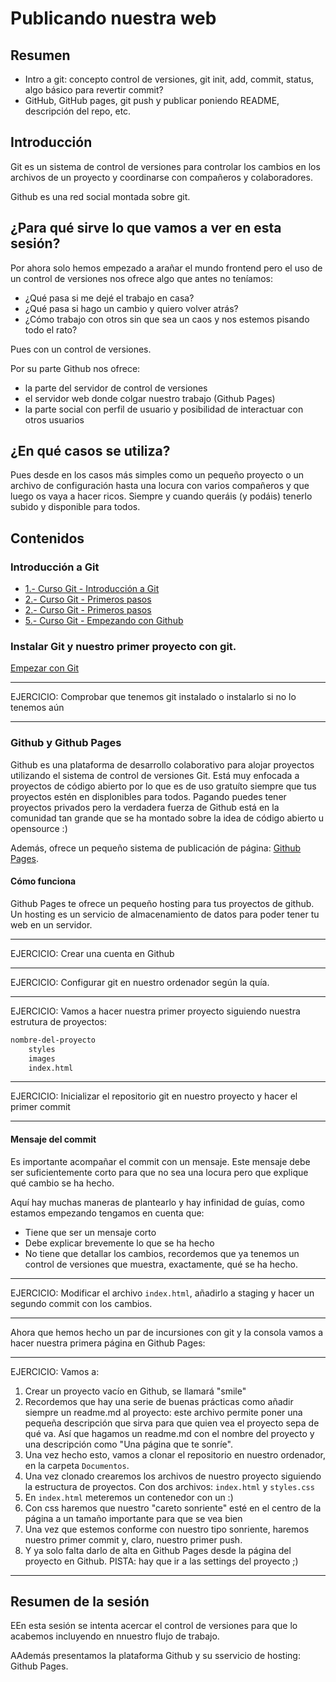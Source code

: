 # Publicando nuestra web

## Resumen

- Intro a git: concepto control de versiones, git init, add, commit, status, algo básico para revertir commit?
- GitHub, GitHub pages, git push y publicar poniendo README, descripción del repo, etc.

## Introducción

Git es un sistema de control de versiones para controlar los cambios en los archivos de un proyecto y coordinarse con compañeros y colaboradores.

Github es una red social montada sobre git.

## ¿Para qué sirve lo que vamos a ver en esta sesión?
Por ahora solo hemos empezado a arañar el mundo frontend pero el uso de un control de versiones nos ofrece algo que antes no teníamos:
* ¿Qué pasa si me dejé el trabajo en casa?
* ¿Qué pasa si hago un cambio y quiero volver atrás?
* ¿Cómo trabajo con otros sin que sea un caos y nos estemos pisando todo el rato?

Pues con un control de versiones.

Por su parte Github nos ofrece:
* la parte del servidor de control de versiones
* el servidor web donde colgar nuestro trabajo (Github Pages)
* la parte social con perfil de usuario y posibilidad de interactuar con otros usuarios

## ¿En qué casos se utiliza?
Pues desde en los casos más simples como un pequeño proyecto o un archivo de configuración hasta una locura con varios compañeros y que luego os vaya a hacer ricos. Siempre y cuando queráis (y podáis) tenerlo subido y disponible para todos.

## Contenidos

### Introducción a Git
- [1.- Curso Git - Introducción a Git](https://www.youtube.com/watch?v=zH3I1DZNovk)
- [2.- Curso Git - Primeros pasos](https://www.youtube.com/watch?v=XXdaqtLgOGI)
- [2.- Curso Git - Primeros pasos](https://www.youtube.com/watch?v=vH9pkFf1D7M)
- [5.- Curso Git - Empezando con Github](https://www.youtube.com/watch?v=Qn186NyDqOk)


### Instalar Git y nuestro primer proyecto con git.

[Empezar con Git](guias/empezar_con_git.md)

* * *
EJERCICIO:
Comprobar que tenemos git instalado o instalarlo si no lo tenemos aún
* * *

### Github y Github Pages
Github es una plataforma de desarrollo colaborativo para alojar proyectos utilizando el sistema de control de versiones Git. Está muy enfocada a proyectos de código abierto por lo que es de uso gratuíto siempre que tus proyectos estén en displonibles para todos. Pagando puedes tener proyectos privados pero la verdadera fuerza de Github está en la comunidad tan grande que se ha montado sobre la idea de código abierto u opensource :)

Además, ofrece un pequeño sistema de publicación de página: [Github Pages](https://pages.github.com).

#### Cómo funciona
Github Pages te ofrece un pequeño hosting para tus proyectos de github. Un hosting es un servicio de almacenamiento de datos para poder tener tu web en un servidor.


* * *
EJERCICIO:
Crear una cuenta en Github
* * *
EJERCICIO:
Configurar git en nuestro ordenador según la quía.
* * *
EJERCICIO:
Vamos a hacer nuestra primer proyecto siguiendo nuestra estrutura de proyectos:
```txt
nombre-del-proyecto
	styles
	images
	index.html
```
* * *
EJERCICIO:
Inicializar el repositorio git en nuestro proyecto y hacer el primer commit
* * *

#### Mensaje del commit
Es importante acompañar el commit con un mensaje.
Este mensaje debe ser suficientemente corto para que no sea una locura pero que explique qué cambio se ha hecho.

Aquí hay muchas maneras de plantearlo y hay infinidad de guías, como estamos empezando tengamos en cuenta que:
* Tiene que ser un mensaje corto
* Debe explicar brevemente lo que se ha hecho
* No tiene que detallar los cambios, recordemos que ya tenemos un control de versiones que muestra, exactamente, qué se ha hecho.

* * *
EJERCICIO:
Modificar el archivo `index.html`, añadirlo a staging y hacer un segundo commit con los cambios.
* * *

Ahora que hemos hecho un par de incursiones con git y la consola vamos a hacer nuestra primera página en Github Pages:
* * *
EJERCICIO:
Vamos a:
1. Crear un proyecto vacío en Github, se llamará "smile"
2. Recordemos que hay una serie de buenas prácticas como añadir siempre un readme.md al proyecto: este archivo permite poner una pequeña descripción que sirva para que quien vea el proyecto sepa de qué va. Así que hagamos un readme.md con el nombre del proyecto y una descripción como "Una página que te sonríe".
3. Una vez hecho esto, vamos a clonar el repositorio en nuestro ordenador, en la carpeta `Documentos`.
4. Una vez clonado crearemos los archivos de nuestro proyecto siguiendo la estructura de proyectos. Con dos archivos: `index.html` y `styles.css`
5. En `index.html` meteremos un contenedor con un :)
6. Con css haremos que nuestro "careto sonriente" esté en el centro de la página a un tamaño importante para que se vea bien
7. Una vez que estemos conforme con nuestro tipo sonriente, haremos nuestro primer commit y, claro, nuestro primer push.
8. Y ya solo falta darlo de alta en Github Pages desde la página del proyecto en Github. PISTA: hay que ir a las settings del proyecto ;)
* * *

## Resumen de la sesión

EEn esta sesión se intenta acercar el control de versiones para que lo acabemos incluyendo en nnuestro flujo de trabajo.

AAdemás presentamos la plataforma Github y su sservicio de hosting: Github Pages.

